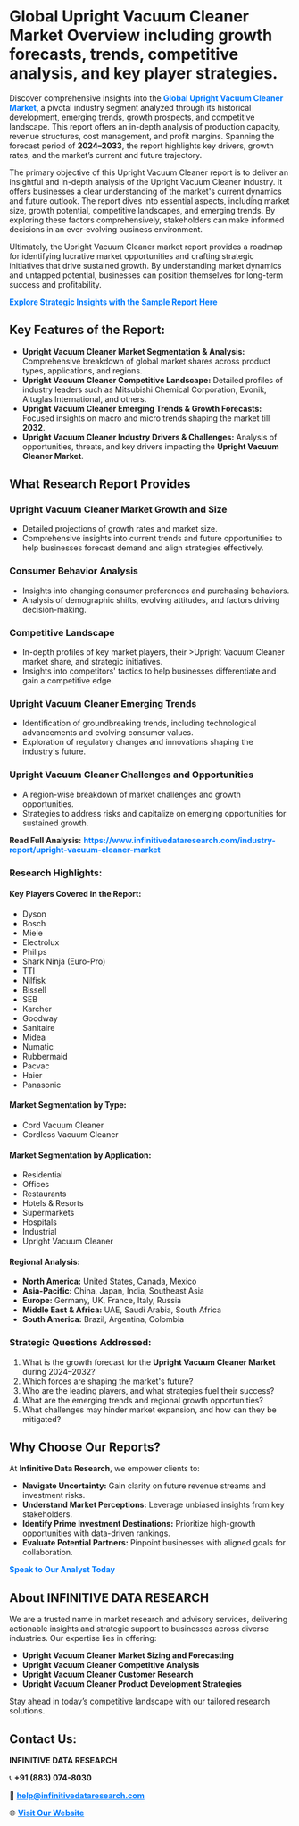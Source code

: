 <h1>Global Upright Vacuum Cleaner Market Overview including growth forecasts, trends, competitive analysis, and key player strategies.</h1>
<p>
Discover comprehensive insights into the 
<a href="https://www.infinitivedataresearch.com/industry-report/upright-vacuum-cleaner-market" rel="dofollow" style="color: #007BFF; text-decoration: none;"><strong>Global Upright Vacuum Cleaner Market</strong></a>, a pivotal industry segment analyzed through its historical development, emerging trends, growth prospects, and competitive landscape. This report offers an in-depth analysis of production capacity, revenue structures, cost management, and profit margins. Spanning the forecast period of <strong>2024–2033</strong>, the report highlights key drivers, growth rates, and the market’s current and future trajectory.
</p>
<p>
The primary objective of this Upright Vacuum Cleaner report is to deliver an insightful and in-depth analysis of the Upright Vacuum Cleaner industry. It offers businesses a clear understanding of the market's current dynamics and future outlook. The report dives into essential aspects, including market size, growth potential, competitive landscapes, and emerging trends. By exploring these factors comprehensively, stakeholders can make informed decisions in an ever-evolving business environment.
</p>
<p>
Ultimately, the Upright Vacuum Cleaner market report provides a roadmap for identifying lucrative market opportunities and crafting strategic initiatives that drive sustained growth. By understanding market dynamics and untapped potential, businesses can position themselves for long-term success and profitability.
</p>
<p>
<a href="https://www.infinitivedataresearch.com/request-sample/reportId=107303" style="color: #007BFF; text-decoration: none;"><strong>Explore Strategic Insights with the Sample Report Here</strong></a>
</p>

<h2>Key Features of the Report:</h2>
<ul>
<li><strong>Upright Vacuum Cleaner Market Segmentation & Analysis:</strong> Comprehensive breakdown of global market shares across product types, applications, and regions.</li>
<li><strong>Upright Vacuum Cleaner Competitive Landscape:</strong> Detailed profiles of industry leaders such as Mitsubishi Chemical Corporation, Evonik, Altuglas International, and others.</li>
<li><strong>Upright Vacuum Cleaner Emerging Trends & Growth Forecasts:</strong> Focused insights on macro and micro trends shaping the market till <strong>2032</strong>.</li>
<li><strong>Upright Vacuum Cleaner Industry Drivers & Challenges:</strong> Analysis of opportunities, threats, and key drivers impacting the <strong>Upright Vacuum Cleaner Market</strong>.</li>
</ul>

<h2>What Research Report Provides</h2>
<h3>Upright Vacuum Cleaner Market Growth and Size</h3>
<ul>
<li>Detailed projections of growth rates and market size.</li>
<li>Comprehensive insights into current trends and future opportunities to help businesses forecast demand and align strategies effectively.</li>
</ul>

<h3>Consumer Behavior Analysis</h3>
<ul>
<li>Insights into changing consumer preferences and purchasing behaviors.</li>
<li>Analysis of demographic shifts, evolving attitudes, and factors driving decision-making.</li>
</ul>

<h3>Competitive Landscape</h3>
<ul>
<li>In-depth profiles of key market players, their >Upright Vacuum Cleaner market share, and strategic initiatives.</li>
<li>Insights into competitors' tactics to help businesses differentiate and gain a competitive edge.</li>
</ul>

<h3>Upright Vacuum Cleaner Emerging Trends</h3>
<ul>
<li>Identification of groundbreaking trends, including technological advancements and evolving consumer values.</li>
<li>Exploration of regulatory changes and innovations shaping the industry's future.</li>
</ul>

<h3>Upright Vacuum Cleaner Challenges and Opportunities</h3>
<ul>
<li>A region-wise breakdown of market challenges and growth opportunities.</li>
<li>Strategies to address risks and capitalize on emerging opportunities for sustained growth.</li>
</ul>
<p><strong>Read Full Analysis:</strong> <a href="https://www.infinitivedataresearch.com/industry-report/upright-vacuum-cleaner-market" rel="dofollow" style="color: #007BFF; text-decoration: none;"><strong>https://www.infinitivedataresearch.com/industry-report/upright-vacuum-cleaner-market</strong></a></p>
<h3>Research Highlights:</h3>
<h4>Key Players Covered in the Report:</h4>
<ul><li>Dyson</li><li>Bosch</li><li>Miele</li><li>Electrolux</li><li>Philips</li><li>Shark Ninja (Euro-Pro)</li><li>TTI</li><li>Nilfisk</li><li>Bissell</li><li>SEB</li><li>Karcher</li><li>Goodway</li><li>Sanitaire</li><li>Midea</li><li>Numatic</li><li>Rubbermaid</li><li>Pacvac</li><li>Haier</li><li>Panasonic</li></ul>
<h4>Market Segmentation by Type:</h4>
<ul><li>Cord Vacuum Cleaner</li><li>Cordless Vacuum Cleaner</li></ul>
<h4>Market Segmentation by Application:</h4>
<ul><li>Residential</li><li>Offices</li><li>Restaurants</li><li>Hotels &amp; Resorts</li><li>Supermarkets</li><li>Hospitals</li><li>Industrial</li><li>Upright Vacuum Cleaner</li></ul>

<h4>Regional Analysis:</h4>
<ul>
<li><strong>North America:</strong> United States, Canada, Mexico</li>
<li><strong>Asia-Pacific:</strong> China, Japan, India, Southeast Asia</li>
<li><strong>Europe:</strong> Germany, UK, France, Italy, Russia</li>
<li><strong>Middle East & Africa:</strong> UAE, Saudi Arabia, South Africa</li>
<li><strong>South America:</strong> Brazil, Argentina, Colombia</li>
</ul>

<h3>Strategic Questions Addressed:</h3>
<ol>
<li>What is the growth forecast for the <strong>Upright Vacuum Cleaner Market</strong> during 2024–2032?</li>
<li>Which forces are shaping the market's future?</li>
<li>Who are the leading players, and what strategies fuel their success?</li>
<li>What are the emerging trends and regional growth opportunities?</li>
<li>What challenges may hinder market expansion, and how can they be mitigated?</li>
</ol>

<h2>Why Choose Our Reports?</h2>
<p>At <strong>Infinitive Data Research</strong>, we empower clients to:</p>
<ul>
<li><strong>Navigate Uncertainty:</strong> Gain clarity on future revenue streams and investment risks.</li>
<li><strong>Understand Market Perceptions:</strong> Leverage unbiased insights from key stakeholders.</li>
<li><strong>Identify Prime Investment Destinations:</strong> Prioritize high-growth opportunities with data-driven rankings.</li>
<li><strong>Evaluate Potential Partners:</strong> Pinpoint businesses with aligned goals for collaboration.</li>
</ul>
<p><a href="https://www.infinitivedataresearch.com/industry-report/upright-vacuum-cleaner-market" rel="dofollow" style="color: #007BFF; text-decoration: none;"><strong>Speak to Our Analyst Today</strong></a></p>

<h2>About INFINITIVE DATA RESEARCH</h2>
<p>We are a trusted name in market research and advisory services, delivering actionable insights and strategic support to businesses across diverse industries. Our expertise lies in offering:</p>
<ul>
<li><strong>Upright Vacuum Cleaner Market Sizing and Forecasting</strong></li>
<li><strong>Upright Vacuum Cleaner Competitive Analysis</strong></li>
<li><strong>Upright Vacuum Cleaner Customer Research</strong></li>
<li><strong>Upright Vacuum Cleaner Product Development Strategies</strong></li>
</ul>
<p>Stay ahead in today’s competitive landscape with our tailored research solutions.</p>

<h2>Contact Us:</h2>
<p><strong>INFINITIVE DATA RESEARCH</strong></p>
<p>📞 <strong>+91 (883) 074-8030</strong></p>
<p>📧 <strong><a href="mailto:help@infinitivedataresearch.com" style="color: #007BFF;">help@infinitivedataresearch.com</a></strong></p>
<p>🌐 <strong><a href="https://www.infinitivedataresearch.com" rel="dofollow" style="color: #007BFF;">Visit Our Website</a></strong></p>